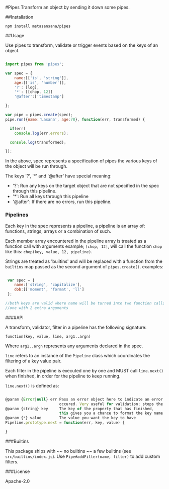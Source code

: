 #Pipes
Transform an object by sending it down some pipes.

##Installation

```shell
npm install metasansana/pipes
```

##Usage

Use pipes to transform, validate or trigger events based on 
the keys of an object.

```javascript

import pipes from 'pipes';

var spec = {
    name:[['is', 'string']],
    age:[['is', 'number']],
    '?': [log],
    '*': [[chop, 12]]
    '@after':['timestamp']

};

var pipe = pipes.create(spec);
pipe.run({name:'Lasana', age:78}, function(err, transformed) {

  if(err)
    console.log(err.errors);

  console.log(transformed);

});


```
In the above, spec represents a specification of pipes
the various keys of the object will be run through.

The keys '?', '*' and '@after' have special meaning:

* '?':      Run any keys on the target object that are not specified in the spec through
          this pipeline.
* '*':      Run all keys through this pipeline
* '@after': If there are no errors, run this pipeline.

### Pipelines

Each key in the spec represents a pipeline, a pipeline is an array of: functions, strings,
arrays or a combination of such.

Each member array encountered in the pipeline array is treated as a function call with arguments
example; `[chop, 12]`, will call the function `chop` like this: `chop(key, value, 12, pipeline)`.

Strings are treated as 'builtins' and will be replaced with a function from the `builtins`
map passed as the second argument of `pipes.create()`. 
examples:
```javascript

 var spec = {
    name:['string', 'capitalize'],
    dob:[['moment', 'format', 'll']
 };

//both keys are valid where name will be turned into two function calls and dob
//one with 2 extra arguments

```
####API

A transform, validator, filter in a pipeline has the following signature:

`function(key, value, line, arg1..argn)`

Where `arg1..argn` represents any arguments declared in the spec.

`line` refers to an instance of the `Pipeline` class which coordinates the
filtering of a key value pair.

Each filter in the pipeline is executed one by one and MUST call
`line.next()` when finished, in order for the pipeline to keep running.

`line.next()` is defined as:

```javascript

@param {Error|null} err Pass an error object here to indicate an error
                        occured. Very useful for validation; stops the flow here.
@param {string} key     The key of the property that has finished, 
                        this gives you a chance to format the key name.
@param {*} value        The value you want the key to have
Pipeline.prototype.next = function(err, key, value) {

}
```
###Builtins

This package ships with  ~~ no builtins ~~ a few builtins (see `src/builtins/index.js`). 
Use `Pipe#addFilter(name, filter)` to add custom filters.

###License

Apache-2.0


